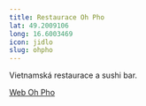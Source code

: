 ```yaml
---
title: Restaurace Oh Pho
lat: 49.2009106
long: 16.6003469
icon: jidlo
slug: ohpho
---
```

Vietnamská restaurace a sushi bar. 

[Web Oh Pho](http://www.ohphobrno.g6.cz)
